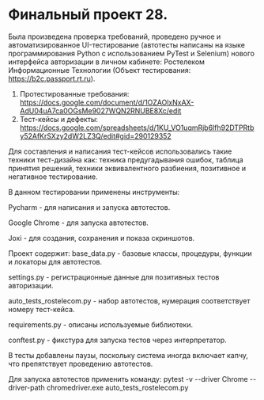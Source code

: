 # Финальный проект 28.
Была произведена проверка требований, проведено ручное и автоматизированное UI-тестирование 
(автотесты написаны на языке программирования Python с использованием PyTest и Selenium) нового интерфейса авторизации в личном кабинете: 
Ростелеком Информационные Технологии (Объект тестирования: https://b2c.passport.rt.ru).
1. Протестированные требования:
   https://docs.google.com/document/d/1OZAOlxNxAX-AdU04uA7ca0OGsMe9027WQN2RNUBE8Xc/edit
3. Тест-кейсы и дефекты:
 https://docs.google.com/spreadsheets/d/1KU_VO1uqmRjb6lfh92DTPRtby52AfKrSXzy2dW2LZ3Q/edit#gid=290129352

Для составления и написания тест-кейсов использовались такие техники тест-дизайна как:
техника предугадывания ошибок, таблица принятия решений, техники эквивалентного разбиения, позитивное и негативное тестирование.


В данном тестировании применены инструменты:

Pycharm - для написания и запуска автотестов.

Google Chrome - для запуска автотестов.

Joxi - для создания, сохранения и показа скриншотов.

   Проект содержит:
base_data.py - базовые классы, процедуры, функции и локаторы для автотестов.

settings.py - регистрационные данные для позитивных тестов авторизации.

auto_tests_rostelecom.py - набор автотестов, нумерация соответствует номеру тест-кейса.

requirements.py - описаны используемые библиотеки.

conftest.py - фикстура для запуска тестов через интерпретатор.


В тесты добавлены паузы, поскольку система иногда включает капчу, что препятствует проведению автотестов.

Для запуска автотестов применить команду: pytest -v --driver Chrome --driver-path chromedriver.exe auto_tests_rostelecom.py
